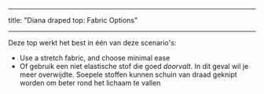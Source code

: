 - - -
title: "Diana draped top: Fabric Options"
- - -

Deze top werkt het best in één van deze scenario's:

- Use a stretch fabric, and choose minimal ease
- Of gebruik een niet elastische stof die goed _doorvalt_. In dit geval wil je meer overwijdte. Soepele stoffen kunnen schuin van draad geknipt worden om beter rond het lichaam te vallen
